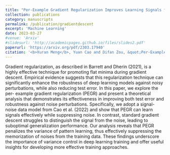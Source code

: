 ```yaml
---
title: "Per-Example Gradient Regularization Improves Learning Signals from Noisy Data."
collection: publications
category: manuscripts
permalink: /publication/gradientdescent
excerpt: 'Machine Learning'
date: 2023-03-27
#venue: 'Arxiv'
#slidesurl: 'http://academicpages.github.io/files/slides2.pdf'
paperurl: 'https://arxiv.org/pdf/2303.17940'
citation: '<b>Xuran Meng</b>, Yuan Cao and Difan Zou, &quot;Per-Example Gradient Regularization Improves Learning Signals from Noisy Data.&quot; <i>Machine Learning</i>, 2024.'
---
```

Gradient regularization, as described in Barrett and Dherin (2021), is a highly effective technique for promoting flat minima during gradient descent. Empirical evidence suggests that this regularization technique can significantly enhance the robustness of deep learning models against noisy perturbations, while also reducing test error. In this paper, we explore the per- example gradient regularization (PEGR) and present a theoretical analysis that demonstrates its effectiveness in improving both test error and robustness against noise perturbations. Specifically, we adopt a signal-noise data model from Cao et al. (2022) and show that PEGR can learn signals effectively while suppressing noise. In contrast, standard gradient descent struggles to distinguish the signal from the noise, leading to suboptimal generalization performance. Our analysis reveals that PEGR penalizes the variance of pattern learning, thus effectively suppressing the memorization of noises from the training data. These findings underscore the importance of variance control in deep learning training and offer useful insights for developing more effective training approaches.
